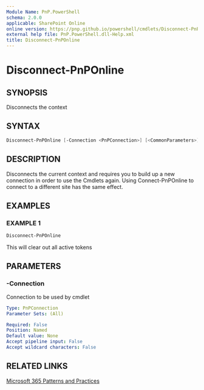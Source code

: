 ```yaml
---
Module Name: PnP.PowerShell
schema: 2.0.0
applicable: SharePoint Online
online version: https://pnp.github.io/powershell/cmdlets/Disconnect-PnPOnline.html
external help file: PnP.PowerShell.dll-Help.xml
title: Disconnect-PnPOnline
---
```

  
# Disconnect-PnPOnline

## SYNOPSIS
Disconnects the context

## SYNTAX

```powershell
Disconnect-PnPOnline [-Connection <PnPConnection>] [<CommonParameters>]
```

## DESCRIPTION
Disconnects the current context and requires you to build up a new connection in order to use the Cmdlets again. Using Connect-PnPOnline to connect to a different site has the same effect.

## EXAMPLES

### EXAMPLE 1
```powershell
Disconnect-PnPOnline
```

This will clear out all active tokens

## PARAMETERS

### -Connection
Connection to be used by cmdlet

```yaml
Type: PnPConnection
Parameter Sets: (All)

Required: False
Position: Named
Default value: None
Accept pipeline input: False
Accept wildcard characters: False
```

## RELATED LINKS

[Microsoft 365 Patterns and Practices](https://aka.ms/m365pnp)



